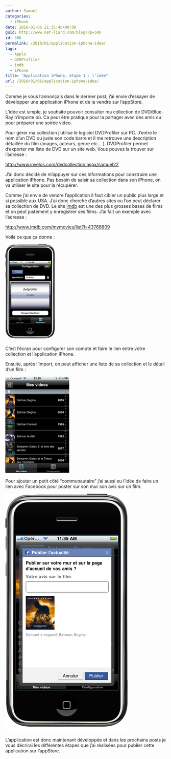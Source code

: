 ```yaml
---
author: Samuel
categories:
  - iPhone
date: 2010-01-06 21:35:45+00:00
guid: http://www.net-liard.com/blog/?p=506
id: 506
permalink: /2010/01/application-iphone-idee/
tags:
  - Apple
  - DVDProfiler
  - imdb
  - iPhone
title: "Application iPhone, étape 1 : l'idée"
url: /2010/01/06/application-iphone-idee/
---
```


Comme je vous l&#8217;annonçais dans le dernier post, j&#8217;ai envie d&#8217;essayer de développer une application iPhone et de la vendre sur l&#8217;appStore.

L&#8217;idée est simple, je souhaite pouvoir consulter ma collection de DVD/Blue-Ray n&#8217;importe où. Ca peut être pratique pour la partager avec des amis ou pour préparer une soirée video.

Pour gérer ma collection j&#8217;utilise le logiciel DVDProfiler sur PC. J&#8217;entre le nom d&#8217;un DVD ou juste son code barre et il me retrouve une description détaillée du film (images, acteurs, genre etc&#8230; ). DVDProfiler permet d&#8217;exporter ma liste de DVD sur un site web. Vous pouvez la trouver sur l&#8217;adresse :

<http://www.invelos.com/dvdcollection.aspx/samuel22>

J&#8217;ai donc décidé de m&#8217;appuyer sur ces informations pour construire une application iPhone. Pas besoin de saisir sa collection dans son iPhone, on va utiliser le site pour la récupérer.

Comme j&#8217;ai envie de vendre l&#8217;application il faut cibler un public plus large et si possible aux USA. J&#8217;ai donc cherché d&#8217;autres sites ou l&#8217;on peut déclarer sa collection de DVD. Le site [imdb](http://www.imdb.com) est une des plus grosses bases de films et on peut justement y enregistrer ses films. J&#8217;ai fait un exemple avec l&#8217;adresse :

<http://www.imdb.com/mymovies/list?l=43766809>

Voilà ce que ça donne :

![photo](/images/uploads/2010/01/config2-156x300.png)

C&#8217;est l&#8217;écran pour configurer son compte et faire le lien entre votre collection et l&#8217;application iPhone.

Ensuite, après l&#8217;import, on peut afficher une liste de sa collection et le détail d&#8217;un film :

![photo](/images/uploads/2010/01/liste-200x300.png)

Pour ajouter un petit côté &#8220;communautaire&#8221; j&#8217;ai aussi eu l&#8217;idée de faire un lien avec Facebook pour poster sur son mur son avis sur un film.

![photo](/images/uploads/2010/01/facebook1.png)

<p style="text-align: center;">
  <p>
    L&#8217;application est donc maintenant développée et dans les prochains posts je vous décrirai les différentes étapes que j&#8217;ai réalisées pour publier cette application sur l&#8217;appStore.
  </p>